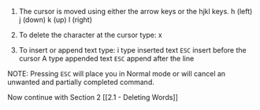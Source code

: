   1. The cursor is moved using either the arrow keys or the hjkl keys.
	 h (left)	j (down)       k (up)	    l (right)

  4. To delete the character at the cursor type:  x

  5. To insert or append text type:
	 i   type inserted text   `ESC`		insert before the cursor
	 A   type appended text   `ESC`         append after the line

NOTE: Pressing `ESC` will place you in Normal mode or will cancel
      an unwanted and partially completed command.

Now continue with Section 2 [[2.1 - Deleting Words]]
